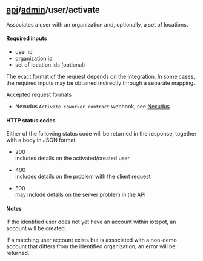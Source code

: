 ## [api](../..)/[admin](..)/user/activate

Associates a user with an organization and, optionally, a set of locations.


#### Required inputs

* user id
* organization id
* set of location ids (optional)

The exact format of the request depends on the integration. In some cases, the required inputs may be obtained indirectly through a separate mapping. 

Accepted request formats
* Nexudus `Activate coworker contract` webhook, see [Nexudus](nexudus)


#### HTTP status codes

Either of the following status code will be returned in the response, together with a body in JSON format.

* 200  
  includes details on the activated/created user
  
* 400  
  includes details on the problem with the client request
  
* 500  
  may include details on the server problem in the API


#### Notes

If the identified user does not yet have an account within iotspot, an account will be created.

If a matching user account exists but is associated with a non-demo account that differs from the identified organization, an error will be returned.
